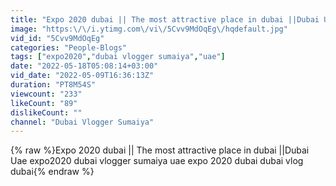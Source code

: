 ```yaml
---
title: "Expo 2020 dubai || The most attractive place in dubai ||Dubai Uae"
image: "https:\/\/i.ytimg.com\/vi\/5Cvv9MdOqEg\/hqdefault.jpg"
vid_id: "5Cvv9MdOqEg"
categories: "People-Blogs"
tags: ["expo2020","dubai vlogger sumaiya","uae"]
date: "2022-05-18T05:08:14+03:00"
vid_date: "2022-05-09T16:36:13Z"
duration: "PT8M54S"
viewcount: "233"
likeCount: "89"
dislikeCount: ""
channel: "Dubai Vlogger Sumaiya"
---
```

{% raw %}Expo 2020 dubai || The most attractive place in dubai ||Dubai Uae expo2020 dubai vlogger sumaiya uae expo 2020 dubai dubai vlog dubai{% endraw %}
